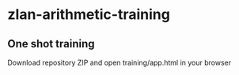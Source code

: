 # zlan-arithmetic-training

## One shot training

Download repository ZIP and open training/app.html in your browser